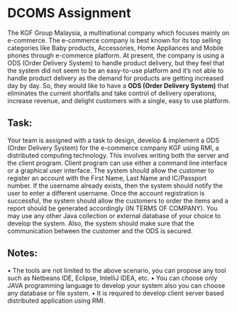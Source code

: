 # DCOMS Assignment 
  The KGF Group Malaysia, a multinational company which focuses mainly on e-commerce. The e-commerce company is best known for its top selling categories like Baby products, Accessories, Home Appliances and Mobile phones through e-commerce platform. At present, the company is using a ODS (Order Delivery System) to handle product delivery, but they feel that the system did not seem to be an easy-to-use platform and it’s not able to handle product delivery as the demand for products are getting increased day by day. So, they would like to have a **ODS (Order Delivery System)** that eliminates the current shortfalls and take control of delivery operations, increase revenue, and delight customers with a single, easy to use platform. 

## **Task:**
Your team is assigned with a task to design, develop & implement a ODS (Order Delivery System) for the e-commerce company KGF using RMI, a distributed computing technology. This involves writing both the server and the client program. Client program can use either a command line interface or a graphical user interface. The system should allow the customer to register an account with the First Name, Last Name and IC/Passport number.  If the username already exists, then the system should notify the user to enter a different username. Once the account registration is successful, the system should allow the customers to order the items and a report should be generated accordingly (IN TERMS OF COMPANY). You may use any other Java collection or external database of your choice to develop the system. Also, the system should make sure that the communication between the customer and the ODS is secured.

## **Notes:**
•	The tools are not limited to the above scenario, you can propose any tool such as Netbeans IDE, Eclipse, IntelliJ IDEA, etc.
•	You can choose only JAVA programming language to develop your system also you can choose any database or file system. 
•	It is required to develop client server based distributed application using RMI. 
